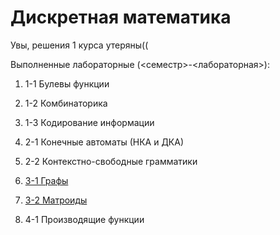 # Дискретная математика
 Увы, решения 1 курса утеряны((

Выполненные лабораторные (<семестр>-<лабораторная>):

1. 1-1 Булевы функции
2. 1-2 Комбинаторика
3. 1-3 Кодирование информации


4. 2-1 Конечные автоматы (НКА и ДКА)
5. 2-2 Контекстно-свободные грамматики


6. [3-1 Графы](lab-3-1)
7. [3-2 Матроиды](lab-3-2)


8. 4-1 Производящие функции